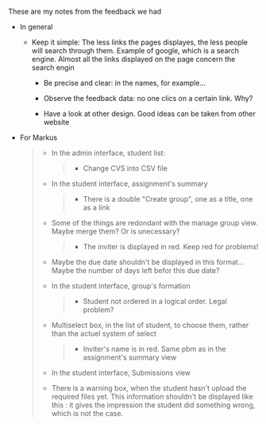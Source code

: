 These are my notes from the feedback we had

-   In general

    -   Keep it simple: The less links the pages displayes, the less people will search through them. Example of google, which is a search engine. Almost all the links displayed on the page concern the search engin

        -   Be precise and clear: in the names, for example...

        -   Observe the feedback data: no one clics on a certain link. Why?

        -   Have a look at other design. Good ideas can be taken from other website

-   For Markus

    > -   In the admin interface, student list:
    >
    >     > -   Change CVS into CSV file
    >
    > -   In the student interface, assignment's summary
    >
    >     > -   There is a double "Create group", one as a title, one as a link
    >
    > -   Some of the things are redondant with the manage group view. Maybe merge them? Or is unecessary?
    >
    >     > -   The inviter is displayed in red. Keep red for problems!
    >
    > -   Maybe the due date shouldn't be displayed in this format... Maybe the number of days left befor this due date?
    >
    > -   In the student interface, group's formation
    >
    >     > -   Student not ordered in a logical order. Legal problem?
    >
    > -   Multiselect box, in the list of student, to choose them, rather than the actuel system of select
    >
    >     > -   Inviter's name is in red. Same pbm as in the assignment's summary view
    >
    > -   In the student interface, Submissions view
    >
    > -   There is a warning box, when the student hasn't upload the required files yet. This information shouldn't be displayed like this : it gives the impression the student did something wrong, which is not the case.
    >